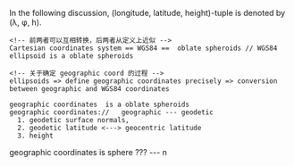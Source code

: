   In the following discussion, (longitude, latitude, height)-tuple is denoted by (λ, φ, h).

    <!-- 前两者可以互相转换，后两者从定义上近似 -->
    Cartesian coordinates system == WGS84 ==  oblate spheroids // WGS84 ellipsoid is a oblate spheroids

    <!-- 关于确定 geographic coord 的过程 -->
    ellipsoids => define geographic coordinates precisely => conversion between geographic and WGS84 coordinates

    geographic coordinates  is a oblate spheroids
    geographic coordinates://   geographic --- geodetic
      1. geodetic surface normals,
      2. geodetic latitude <---> geocentric latitude
      3. height

geographic coordinates is sphere ??? --- n
